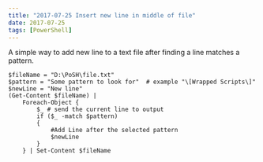 ```yaml
---
title: "2017-07-25 Insert new line in middle of file"
date: 2017-07-25
tags: [PowerShell]
---
```


A simple way to add new line to a text file after finding a line matches a pattern.    
    
    $fileName = "D:\PoSH\file.txt"
    $pattern = "Some pattern to look for"  # example "\[Wrapped Scripts\]" 
    $newLine = "New line"
    (Get-Content $fileName) | 
        Foreach-Object {
            $_ # send the current line to output
            if ($_ -match $pattern) 
            {
                #Add Line after the selected pattern 
                $newLine
            }
        } | Set-Content $fileName
